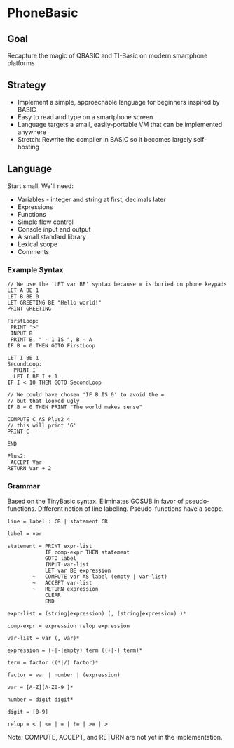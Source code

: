 # PhoneBasic

## Goal

Recapture the magic of QBASIC and TI-Basic on modern smartphone platforms

## Strategy

* Implement a simple, approachable language for beginners inspired by BASIC
* Easy to read and type on a smartphone screen
* Language targets a small, easily-portable VM that can be implemented anywhere
* Stretch: Rewrite the compiler in BASIC so it becomes largely self-hosting

## Language

Start small. We'll need:

* Variables - integer and string at first, decimals later
* Expressions
* Functions
* Simple flow control
* Console input and output
* A small standard library
* Lexical scope
* Comments

### Example Syntax

```
// We use the 'LET var BE' syntax because = is buried on phone keypads
LET A BE 1
LET B BE 0
LET GREETING BE "Hello world!"
PRINT GREETING

FirstLoop:
 PRINT ">"
 INPUT B
 PRINT B, " - 1 IS ", B - A
IF B = 0 THEN GOTO FirstLoop

LET I BE 1
SecondLoop:
  PRINT I
  LET I BE I + 1
IF I < 10 THEN GOTO SecondLoop

// We could have chosen 'IF B IS 0' to avoid the =
// but that looked ugly
IF B = 0 THEN PRINT "The world makes sense"

COMPUTE C AS Plus2 4
// this will print '6'
PRINT C

END

Plus2:
 ACCEPT Var
RETURN Var + 2
```

### Grammar

Based on the TinyBasic syntax. Eliminates GOSUB in favor of pseudo-functions.
Different notion of line labeling. Pseudo-functions have a scope.

```
line = label : CR | statement CR

label = var

statement = PRINT expr-list
			IF comp-expr THEN statement
			GOTO label
			INPUT var-list
			LET var BE expression
		~	COMPUTE var AS label (empty | var-list)
		~	ACCEPT var-list
		~	RETURN expression
			CLEAR
			END

expr-list = (string|expression) (, (string|expression) )*

comp-expr = expression relop expression

var-list = var (, var)*

expression = (+|-|empty) term ((+|-) term)*

term = factor ((*|/) factor)*

factor = var | number | (expression)

var = [A-Z][A-Z0-9_]*

number = digit digit*

digit = [0-9]

relop = < | <= | = | != | >= | >
```

Note: COMPUTE, ACCEPT, and RETURN are not yet in the implementation.